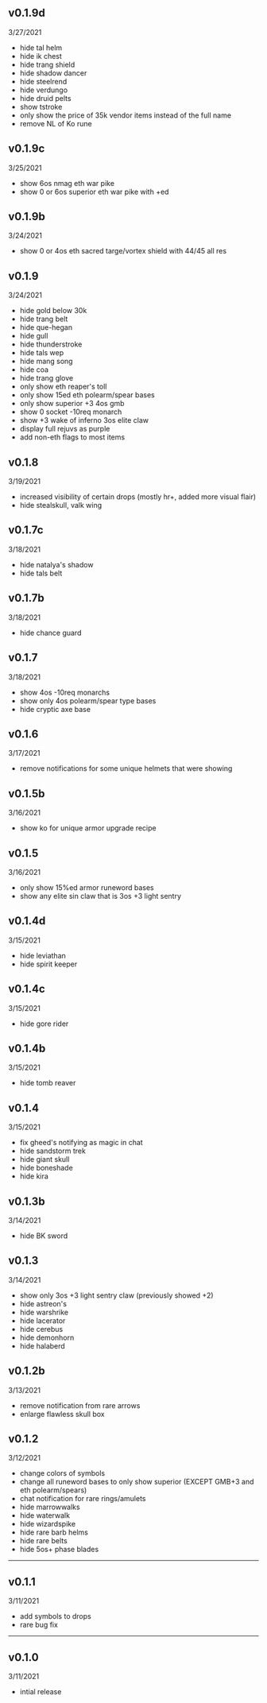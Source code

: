 ## v0.1.9d
3/27/2021

- hide tal helm
- hide ik chest
- hide trang shield
- hide shadow dancer
- hide steelrend
- hide verdungo
- hide druid pelts
- show tstroke
- only show the price of 35k vendor items instead of the full name
- remove NL of Ko rune

## v0.1.9c
3/25/2021

- show 6os nmag eth war pike
- show 0 or 6os superior eth war pike with +ed

## v0.1.9b
3/24/2021

- show 0 or 4os eth sacred targe/vortex shield with 44/45 all res

## v0.1.9
3/24/2021

- hide gold below 30k
- hide trang belt
- hide que-hegan
- hide gull
- hide thunderstroke
- hide tals wep
- hide mang song
- hide coa
- hide trang glove
- only show eth reaper's toll
- only show 15ed eth polearm/spear bases
- only show superior +3 4os gmb
- show 0 socket -10req monarch
- show +3 wake of inferno 3os elite claw
- display full rejuvs as purple
- add non-eth flags to most items

## v0.1.8
3/19/2021

- increased visibility of certain drops (mostly hr+, added more visual flair)
- hide stealskull, valk wing

## v0.1.7c
3/18/2021

- hide natalya's shadow
- hide tals belt

## v0.1.7b
3/18/2021

- hide chance guard

## v0.1.7
3/18/2021

- show 4os -10req monarchs
- show only 4os polearm/spear type bases
- hide cryptic axe base

## v0.1.6
3/17/2021

- remove notifications for some unique helmets that were showing

## v0.1.5b
3/16/2021

- show ko for unique armor upgrade recipe

## v0.1.5
3/16/2021

- only show 15%ed armor runeword bases
- show any elite sin claw that is 3os +3 light sentry

## v0.1.4d
3/15/2021

- hide leviathan
- hide spirit keeper

## v0.1.4c
3/15/2021

- hide gore rider

## v0.1.4b
3/15/2021

- hide tomb reaver

## v0.1.4
3/15/2021

- fix gheed's notifying as magic in chat
- hide sandstorm trek
- hide giant skull
- hide boneshade
- hide kira

## v0.1.3b
3/14/2021

- hide BK sword

## v0.1.3
3/14/2021

- show only 3os +3 light sentry claw (previously showed +2)
- hide astreon's
- hide warshrike
- hide lacerator
- hide cerebus
- hide demonhorn
- hide halaberd

## v0.1.2b
3/13/2021

- remove notification from rare arrows
- enlarge flawless skull box

## v0.1.2
3/12/2021

- change colors of symbols
- change all runeword bases to only show superior (EXCEPT GMB+3 and eth polearm/spears)
- chat notification for rare rings/amulets
- hide marrowwalks
- hide waterwalk
- hide wizardspike
- hide rare barb helms
- hide rare belts
- hide 5os+ phase blades
---

## v0.1.1
3/11/2021

- add symbols to drops
- rare bug fix
---

## v0.1.0
3/11/2021

- intial release